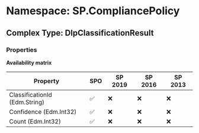 # Namespace: SP.CompliancePolicy

## Complex Type: DlpClassificationResult

### Properties

**Availability matrix**

Property | SPO | SP 2019 | SP 2016 | SP 2013
----------|-----|---------|---------|--------
ClassificationId (Edm.String) | ✅ | ❌ | ❌ | ❌
Confidence (Edm.Int32) | ✅ | ❌ | ❌ | ❌
Count (Edm.Int32) | ✅ | ❌ | ❌ | ❌
